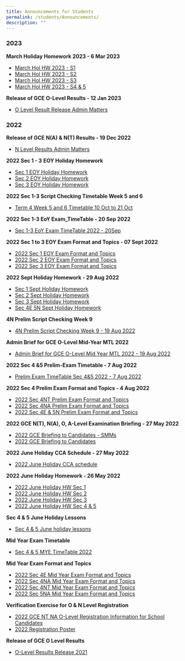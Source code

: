 ```yaml
---
title: Announcements for Students
permalink: /students/Announcements/
description: ""
---
```

### 2023

**March Holiday Homework 2023 - 6 Mar 2023**

* [March Hol HW 2023 - S1](/files/Announcements%20for%20Students/2023/March%20Hol%20HW%202023%20-%20S1.pdf)
* [March Hol HW 2023 - S2](/files/Announcements%20for%20Students/2023/March%20Hol%20HW%202023%20-%20S2.pdf)
* [March Hol HW 2023 - S3](/files/Announcements%20for%20Students/2023/March%20Hol%20HW%202023%20-%20S3.pdf)
* [March Hol HW 2023 - S4 & 5](/files/Announcements%20for%20Students/2023/March%20Hol%20HW%202023%20-%20S45.pdf)

**Release of GCE O-Level Results - 12 Jan 2023**

* [O Level Result Release Admin Matters](/files/Announcements%20for%20Students/2023/O%20Level%20Result%20Release_Admin%20brief-%2012%20Jan%202023.pdf)

### 2022

**Release of GCE N(A) & N(T) Results - 19 Dec 2022**  

* [N Level Results Admin Matters](/files/Announcements/N%20Level_Results_Admin_Matters.pdf)

**2022 Sec 1 - 3** **EOY Holiday Homework**

* [Sec 1 EOY Holiday Homework](/files/Announcements/Sec%201%20EOY%20Holiday%20Homework.pdf)
* [Sec 2 EOY Holiday Homework](/files/Announcements/Sec%202%20EOY%20Holiday%20Homework.pdf)
* [Sec 3 EOY Holiday Homework](/files/Announcements/Sec%203%20EOY%20Holiday%20Homework.pdf)

**2022 Sec 1-3 Script Checking Timetable Week 5 and 6**

* [Term 4 Week 5 and 6 Timetable 10 Oct to 21 Oct](/files/Announcements/Term%204%20Week%205%20and%206%20Timetable%2010%20Oct%20to%2021%20Oct.pdf)

**2022 Sec 1-3 EoY Exam\_TimeTable - 20 Sep 2022**

* [Sec 1-3 EoY Exam TimeTable 2022 - 20Sep](/files/Announcements/Sec%201-3%20EoY%20Exam_TimeTable_2022%2020Sep.pdf)

**2022 Sec 1 to 3 EOY Exam Format and Topics - 07 Sept 2022**  

* [2022 Sec 1 EOY Exam Format and Topics](/files/Announcements/2022%20Sec%201%20EOY%20Exam%20Format%20and%20Topics.pdf)
* [2022 Sec 2 EOY Exam Format and Topics](/files/Announcements/Sec%202%20EOY%20Exam%20Format%20and%20Topics%207Sep.pdf)
* [2022 Sec 3 EOY Exam Format and Topics](/files/Announcements/2022%20Sec%203%20EOY%20Exam%20Format%20and%20Topics.pdf)

**2022 Sept Holiday Homework - 29 Aug 2022**  

* [Sec 1 Sept Holiday Homework](/files/Announcements/Sec%201%20Sept%20Hol%20Homework.pdf)
* [Sec 2 Sept Holiday Homework](/files/Announcements/Sec%202%20Sept%20Hol%20Homework.pdf)
* [Sec 3 Sept Holiday Homework](/files/Announcements/Sec%203%20Sept%20Hol%20Homework.pdf)
* [Sec 4E 5N Sept Holiday Homework](/files/Announcements/Sec%204E%205N%20Sept%20Hol%20Homework.pdf)

**4N Prelim Script Checking Week 9**  

* [4N Prelim Script Checking Week 9 - 19 Aug 2022](/files/Announcements/4N%20Prelim%20Script%20Checking%20Week%209.pdf)

**Admin Brief for GCE O-Level Mid-Year MTL 2022**

* [Admin Brief for GCE O-Level Mid Year MTL 2022 - 19 Aug 2022](/files/Announcements/Admin%20Brief%20for%20GCE%20O-Level%20Mid%20Year%20MTL%202022.pdf)

**2022 Sec 4 &5 Prelim-Exam Timetable - 7 Aug 2022**  

* [Prelim Exam TimeTable Sec 4&5 2022 - 7 Aug 2022](/files/Announcements/Prelim-Exam_TimeTable-Sec-4and5_2022%207Aug22.pdf)

**2022 Sec 4 Prelim Exam Format and Topics - 4 Aug 2022**  

* [2022 Sec 4NT Prelim Exam Format and Topics](/files/Announcements/2022%20Sec%204NT%20Prelim%20Exam%20Format%20and%20Topics.pdf)
* [2022 Sec 4NA Prelim Exam Format and Topics](/files/Announcements/2022%20Sec%204NA%20Prelim%20Exam%20Format%20and%20Topics.pdf)
* [2022 Sec 4E & 5N Prelim Exam Format and Topics](/files/Announcements/2022%20Sec%204E5N%20Prelim%20Exam%20Format%20and%20Topics.pdf)

**2022 GCE N(T), N(A), O, A-Level Examination Briefing - 27 May 2022**

* [2022 GCE Briefing to Candidates - SMMs](/files/Announcements/2022%20GCE%20Briefing%20to%20Candidates%20-%20SMMs_12May2022.pdf)
* [2022 GCE Briefing to Candidates](/files/Announcements/2022%20GCE%20Briefing%20to%20Candidates_12May2022.pdf)

**2022 June Holiday CCA Schedule - 27 May 2022**

* [2022 June Holiday CCA schedule](/files/Announcements/Jun%2022%20Holiday%20CCA%20schedule.pdf)

**2022 June Holiday Homework - 26 May 2022**

* [2022 June Holiday HW Sec 1](/files/Announcements/2022%20June%20Holiday%20HW%20Sec%201.pdf)
* [2022 June Holiday HW Sec 2](/files/Announcements/2022%20June%20Holiday%20HW%20Sec%202.pdf)
* [2022 June Holiday HW Sec 3](/files/Announcements/2022%20June%20Holiday%20HW%20Sec%203.pdf)
* [2022 June Holiday HW Sec 4 & 5](/files/Announcements/2022%20June%20Holiday%20HW%20Sec%204%20%205.pdf)

**Sec 4 & 5 June Holiday Lessons**

* [Sec 4 & 5 June holiday lessons](/files/Announcements/S4%20%205%20June%20holiday%20lessons.pdf)

**Mid Year Exam Timetable**

* [Sec 4 & 5 MYE TimeTable 2022](/files/Announcements/MYE_TimeTable%20Sec%204%20%205_2022%20updated%2018%20Apr.pdf)

**Mid Year Exam Format and Topics**

* [2022 Sec 4E Mid Year Exam Format and Topics](/files/Announcements/2022%20Sec%204E%20Mid%20Year%20Exam%20Format%20and%20Topics.pdf)
* [2022 Sec 4NA Mid Year Exam Format and Topics](/files/Announcements/2022%20Sec%204NA%20Mid%20Year%20Exam%20Format%20and%20Topics.pdf)
* [2022 Sec 4NT Mid Year Exam Format and Topics](/files/Announcements/2022%20Sec%204NT%20Mid%20Year%20Exam%20Format%20and%20Topics.pdf)
* [2022 Sec 5NA Mid Year Exam Format and Topics](/files/Announcements/2022%20Sec%205NA%20Mid%20Year%20Exam%20Format%20and%20Topics.pdf)

**Verification Exercise for O & N Level Registration**

* [2022 GCE NT NA O-Level Registration Information for School Candidates](/files/Announcements/2022%20GCE%20NT%20NA%20O-Level%20Registration%20Information%20for%20School%20Candidates.pdf)
* [2022 Registration Poster](/files/Announcements/2022%20Registration%201%20Page%20Poster.pdf)

**Release of GCE O Level Results**

* [O-Level Results Release 2021](/files/Announcements/O-Level%20Results%202021.pdf)